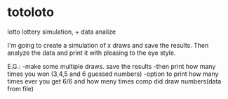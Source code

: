 # totoloto
lotto lottery simulation, + data analize

I'm going to create a simulation of x draws and save the results.
Then analyze the data and print it with pleasing to the eye style.

E.G.:
-make some multiple draws. save the results
-then print how many times you won (3,4,5 and 6 guessed numbers)
-option to print how many times ever you get 6/6 and how meny times comp did draw numbers(data from file)
